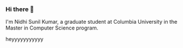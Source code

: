 ### Hi there 👋

I'm Nidhi Sunil Kumar, a graduate student at Columbia University in the Master in Computer Science program. 
<i class="fab fa-instagram"></i>

<div>
  <p text="red">heyyyyyyyyyyy</p>
</div>
  
